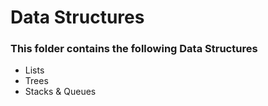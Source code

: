 # Data Structures

### This folder contains the following Data Structures

- Lists
- Trees
- Stacks & Queues
